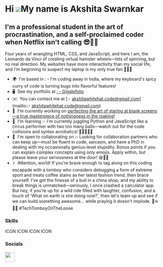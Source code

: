 Hi ![](https://user-images.githubusercontent.com/18350557/176309783-0785949b-9127-417c-8b55-ab5a4333674e.gif)My name is Akshita Swarnkar
========================================================================================================================================

I'm a professional student in the art of procrastination, and a self-proclaimed coder when Netflix isn't calling 😎👩‍💻
------------------------------------------------------------------------------------------------------------------------

Four years of wrangling HTML, CSS, and JavaScript, and here I am, the Leonardo da Vinci of creating virtual hamster wheels—lots of spinning, but no real direction. My websites have more interactivity than my social life, and I'm beginning to suspect my laptop is my only true fan 👩🏽‍💻

* 🌍  I'm based in : - I'm coding away in India, where my keyboard's spicy curry of code is turning bugs into flavorful features!
* 🖥️  See my portfolio at [: - Gigglefolio](http://portfolio-website-2022-five.vercel.app/)
* ✉️  You can contact me at [:- akshitawhitehat.code@gmail.com](mailto::- akshitawhitehat.code@gmail.com)
* 🚀  I'm currently working on [perfecting the art of staring at blank screens—a true masterpiece of nothingness in the making!](http://github.com/Shanvie)
* 🧠  I'm learning :- I'm currently juggling Python and JavaScript like a circus performer with two too many balls—watch out for the code collisions and syntax acrobatics! 🎪🐍💥🤹‍♀️
* 🤝  I'm open to collaborating on :- Looking for collaboration partners who can keep up—must be fluent in code, sarcasm, and have a PhD in dealing with my occasionally genius-level stupidity. Bonus points if you can explain complex concepts using only emojis. Apply within, but please leave your seriousness at the door! 😄🤖🤪
* ⚡  Attention, world! If you're brave enough to tag along on this coding escapade with a tomboy who considers debugging a form of extreme sport and treats coffee stains as her latest fashion trend, then brace yourself. I've got the finesse of a bull in a china shop, and my ability to break things is unmatched—seriously, I once crashed a calculator app. But hey, if you're up for a wild ride filled with laughter, confusion, and a touch of 'What on earth is she doing now?', then let's team up and see if we can build something awesome... while praying it doesn't implode. 🎢☕️🤷‍♀️ #TechTomboyOnTheLoose

### Skills


<p align="left">
ICON ICON ICON ICON
</p>


### Socials

<p align="left"> <a href="https://www.github.com/Shanive" target="_blank" rel="noreferrer"> <picture> <source media="(prefers-color-scheme: dark)" srcset="https://raw.githubusercontent.com/danielcranney/readme-generator/main/public/icons/socials/github-dark.svg" /> <source media="(prefers-color-scheme: light)" srcset="https://raw.githubusercontent.com/danielcranney/readme-generator/main/public/icons/socials/github.svg" /> <img src="https://raw.githubusercontent.com/danielcranney/readme-generator/main/public/icons/socials/github.svg" width="32" height="32" /> </picture> </a></p>
